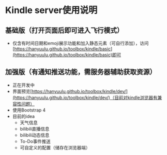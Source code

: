 # Kindle server使用说明

## 基础版（打开页面后即可进入飞行模式）

* 仅含有时间日期和emoji展示功能和加入静态元素（可自行添加），访问[https://hanyuulu.github.io/toolbox/kindle/basic](https://hanyuulu.github.io/toolbox/kindle/basic)即可

## 加强版（有通知推送功能，需服务器辅助获取资源）

* 正在开发中
* 界面预览[https://hanyuulu.github.io/toolbox/kindle/dev/](https://hanyuulu.github.io/toolbox/kindle/dev/)（目前对kindle浏览器有兼容性问题）
* 使用Bootstrap 4
* 目前的idea
  * 天气信息
  * bilibili直播信息
  * bilibili动态信息
  *  To-Do事件推送
  * 可自定义的配置（储存在浏览器端）